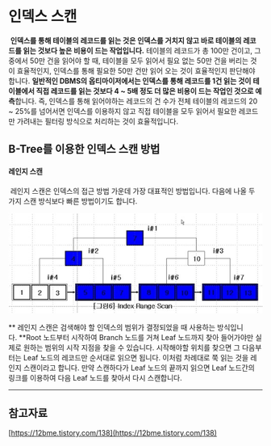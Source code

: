 # 인덱스 스캔

 **인덱스를 통해 테이블의 레코드를 읽는 것은 인덱스를 거치지 않고 바로 테이블의 레코드를 읽는 것보다 높은 비용이 드는 작업입니다.** 테이블의 레코드가 총 100만 건이고, 그 중에서 50만 건을 읽어야 할 때, 테이블을 모두 읽어서 필요 없는 50만 건을 버리는 것이 효율적인지, 인덱스를 통해 필요한 50만 건만 읽어 오는 것이 효율적인지 판단해야 합니다. **일반적인 DBMS의 옵티마이저에서는 인덱스를 통해 레코드를 1건 읽는 것이 테이블에서 직접 레코드를 읽는 것보다 4 ~ 5배 정도 더 많은 비용이 드는 작업인 것으로 예측**합니다. 즉, 인덱스를 통해 읽어야하는 레코드의 건 수가 전체 테이블의 레코드의 20 ~ 25%를 넘어서면 인덱스를 이용하지 않고 직접 테이블을 모두 읽어서 필요한 레코드만 가려내는 필터링 방식으로 처리하는 것이 효율적입니다.

## B-Tree를 이용한 인덱스 스캔 방법

#### 레인지 스캔

 레인지 스캔은 인덱스의 접근 방법 가운데 가장 대표적인 방법입니다. 다음에 나올 두 가지 스캔 방식보다 빠른 방법이기도 합니다.

![레인지 스캔](./images/range_scan.jpeg)

** 레인지 스캔은 검색해야 할 인덱스의 범위가 결정되었을 때 사용하는 방식입니다. **Root 노드부터 시작하여 Branch 노드를 거쳐 Leaf 노드까지 찾아 들어가야만 실제로 원하는 범위의 시작 지점을 찾을 수 있습니다. 시작해야할 위치를 찾으면 그 다음부터는 Leaf 노드의 레코드만 순서대로 읽으면 됩니다. 이처럼 차례대로 쭉 읽는 것을 레인지 스캔이라고 합니다. 만약 스캔하다가 Leaf 노드의 끝까지 읽으면 Leaf 노드간의 링크를 이용하여 다음 Leaf 노드를 찾아서 다시 스캔합니다.

---

## 참고자료

[https://12bme.tistory.com/138](https://12bme.tistory.com/138)